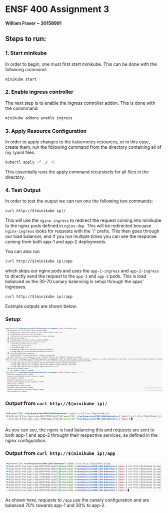 # ENSF 400 Assignment 3
**William Fraser ~ 30158991**

## Steps to run:
### 1. Start minikube
In order to begin, one must first start minikube. This can be done with the following command:

```bash
minikube start
```

### 2. Enable ingress controller
The next step is to enable the ingress controller addon. This is done with the commmand:

```bash
minikube addons enable ingress
```

### 3. Apply Resource Configuration 
In order to apply changes to the kubernetes resources, or in this case, create them, run the following command from the directory containing all of my /yaml files.

```bash
kubectl apply -f ./ -R 
```

This essentially runs the apply command recursively for all files in the directory.

### 4. Test Output
In order to test the output we can run one the following two commands:

```bash
curl http://$(minikube ip)/
```

This will use the `nginx-ingress` to redirect the request coming into minikube to the nginx pods defined in `nginx-dep`. This will be redirected becuase `nginx-ingress` looks for requests with the '/' prefix. This then goes through our load balancer, and if you run multiple times you can see the response coming from both app-1 and app-2 deployments.

You can also run

```bash
curl http://$(minikube ip)/app
```

which skips our nginx pods and uses the `app-1-ingress` and `app-2-ingress` to directly send the request to the `app-1` and `app-2` pods. This is load balanced as the 30-70 canary balancing is setup through the apps' ingresses.

```bash
curl http://$(minikube ip)/app
```

Example outputs are shown below:

### Setup:
![Setup](./media/startup.png)

### Output from `curl http://$(minikube ip)/`
![output1](./media/output1.png)

As you can see, the nginx is load balancing this and requests are sent to both app-1 and app-2 throught their respective services, as defined in the nginx configuration.

### Output from `curl http://$(minikube ip)/app`
![output2](./media/output2.png)

As shown here, requests to `/app` use the canary configuration and are balanced 70% towards app-1 and 30% to app-2.
